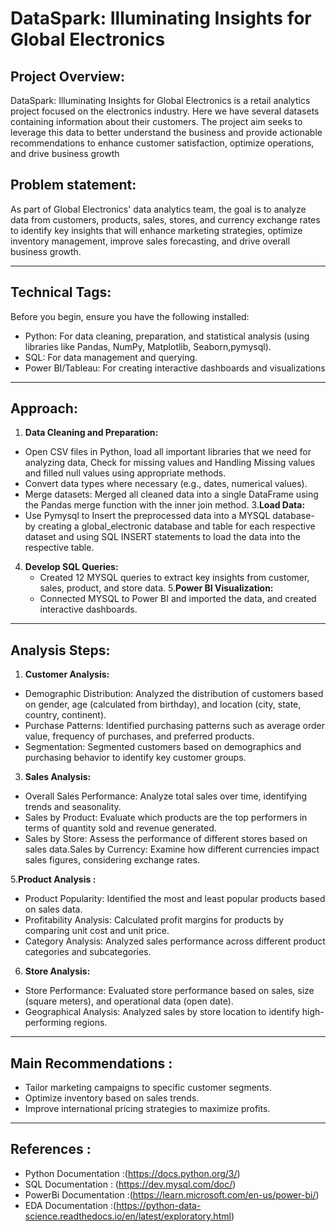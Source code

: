 # DataSpark: Illuminating Insights for Global Electronics

## Project Overview:
DataSpark: Illuminating Insights for Global Electronics is a retail analytics project focused on the electronics industry. Here we have several datasets containing information about their customers. The project aim seeks to leverage this data to better understand the business and provide actionable recommendations to enhance customer satisfaction, optimize operations, and drive business growth

## Problem statement: 
As part of Global Electronics' data analytics team, the goal is to analyze data from customers, products, sales, stores, and currency exchange rates to identify key insights that will enhance marketing strategies, optimize inventory management, improve sales forecasting, and drive overall business growth.
_____________________________________________________________________________________________________________________________________________________________________________________________________________________________
## Technical Tags:
Before you begin, ensure you have the following installed:
  * Python: For data cleaning, preparation, and statistical analysis (using libraries like Pandas, NumPy, Matplotlib, Seaborn,pymysql).
  * SQL: For data management and querying.
  * Power BI/Tableau: For creating interactive dashboards and visualizations
______________________________________________________________________________________________________________________________________________________________________________________________________________________________
## Approach:
1.	**Data Cleaning and Preparation:**
   * Open CSV files in Python, load all important libraries that we need for analyzing data, Check for missing values and Handling Missing values and filled null values using appropriate methods.
   * Convert data types where necessary (e.g., dates, numerical values).
   * Merge datasets: Merged all cleaned data into a single DataFrame using the Pandas merge function with the inner join method.
3.**Load Data:**	
   * Use Pymysql to	Insert the preprocessed data into a MYSQL database- by creating  a global_electronic database and table for each respective dataset and using SQL INSERT statements to load the data into the respective 
     table.
4. **Develop SQL Queries:**
   * Created 12 MYSQL queries to extract key insights from customer, sales, product, and store data.
5.**Power BI Visualization:**
   * Connected MYSQL to Power BI and imported the data, and created interactive dashboards.
______________________________________________________________________________________________________________________________________________________________________________________________________________________________
 ## Analysis Steps:
1.	**Customer Analysis:**
   * Demographic Distribution: Analyzed the distribution of customers based on gender, age (calculated from birthday), and location (city, state, country, continent).
   * Purchase Patterns: Identified purchasing patterns such as average order value, frequency of purchases, and preferred products.
   * Segmentation: Segmented customers based on demographics and purchasing behavior to identify key customer groups.

3.	**Sales Analysis:**
   * Overall Sales Performance: Analyze total sales over time, identifying trends and seasonality.
   * Sales by Product: Evaluate which products are the top performers in terms of quantity sold and revenue generated.
   * Sales by Store: Assess the performance of different stores based on sales data.Sales by Currency: Examine how different currencies impact sales figures, considering exchange rates.

5.**Product Analysis :**
   * Product Popularity: Identified the most and least popular products based on sales data.
   * Profitability Analysis: Calculated profit margins for products by comparing unit cost and unit price.
   * Category Analysis: Analyzed sales performance across different product categories and subcategories.

6.	**Store Analysis:**
   *  Store Performance: Evaluated store performance based on sales, size (square meters), and operational data (open date).
   * Geographical Analysis: Analyzed sales by store location to identify high-performing regions.
_________________________________________________________________________________________________________________________________________________________________________________________________________________________________
  ## Main Recommendations :
  * Tailor marketing campaigns to specific customer segments.
  * Optimize inventory based on sales trends.
  * Improve international pricing strategies to maximize profits.  
__________________________________________________________________________________________________________________________________________________________________________________________________________________________________
  ## References :
  * Python Documentation :(https://docs.python.org/3/)
  * SQL Documentation : (https://dev.mysql.com/doc/)
  * PowerBi Documentation :(https://learn.microsoft.com/en-us/power-bi/)
  * EDA Documentation :(https://python-data-science.readthedocs.io/en/latest/exploratory.html)

   
